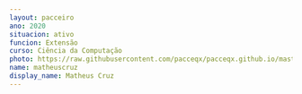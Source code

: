 ```yaml
---
layout: pacceiro
ano: 2020
situacion: ativo
funcion: Extensão
curso: Ciência da Computação
photo: https://raw.githubusercontent.com/pacceqx/pacceqx.github.io/master/assets/pic/bolsistas/pacce (26).png
name: matheuscruz
display_name: Matheus Cruz
---
```


